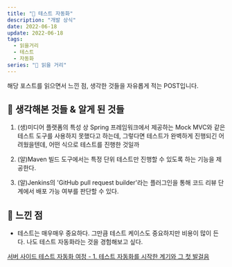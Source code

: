 ```yaml
---
title: "📰 테스트 자동화"
description: "개발 상식"
date: 2022-06-18
update: 2022-06-18
tags:
  - 읽을거리
  - 테스트
  - 자동화
series: "📰 읽을 거리"
---
```


해당 포스트를 읽으면서 느낀 점, 생각한 것들을 자유롭게 적는 POST입니다.

## 🧷 생각해본 것들 & 알게 된 것들
1. (생)미디어 플랫폼의 특성 상 Spring 프레임워크에서 제공하는 Mock MVC와 같은 테스트 도구를 사용하지 못했다고 하는데,  그렇다면 테스트가 완벽하게 진행되긴 어려웠을텐데, 어떤 식으로 테스트를 진행한 것일까

2. (알)Maven 빌드 도구에서는 특정 단위 테스트만 진행할 수 있도록 하는 기능을 제공한다.

3. (알)Jenkins의 'GitHub pull request builder'라는 플러그인을 통해 코드 리뷰 단계에서 배포 가능 여부를 판단할 수 있다.

## 🧷 느낀 점
- 테스트는 매우매우 중요하다. 그만큼 테스트 케이스도 중요하지만 비용이 많이 든다. 나도 테스트 자동화라는 것을 경험해보고 싶다.


[서버 사이드 테스트 자동화 여정 - 1. 테스트 자동화를 시작한 계기와 그 첫 발걸음](https://engineering.linecorp.com/ko/blog/server-side-test-automation-journey-1/)